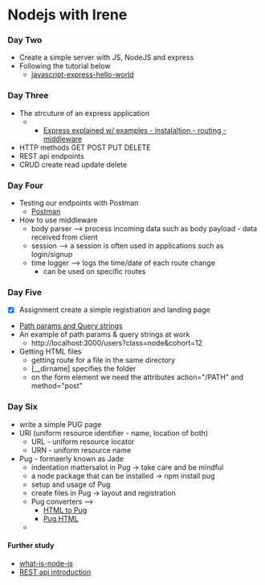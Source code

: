 # Nodejs with Irene
### Day Two
- Create a simple server with JS, NodeJS and express
- Following the tutorial below
  - [javascript-express-hello-world](https://wsvincent.com/javascript-express-hello-world/)

### Day Three
- The strcuture of an express application 
  -   - [Express explained w/ examples - instalaltion - routing - middleware ](https://www.freecodecamp.org/news/express-explained-with-examples-installation-routing-middleware-and-more/)
- HTTP methods GET POST PUT DELETE
- REST api endpoints
- CRUD create read update delete
### Day Four
- Testing our endpoints with Postman
  - [Postman](https://www.postman.com/downloads/)
- How to use middleware
  - body parser --> process incoming data such as body payload - data received from client
  - session --> a session is often used in applications such as login/signup
  - time logger --> logs the time/date of each route change
    - can be used on specific routes

### Day Five
- [x] Assignment create a simple registration and landing page 
- [Path params and Query strings](https://faun.pub/a-quick-look-into-path-parameters-and-query-strings-6e839110f9b)
- An example of path params & query strings at work
  - http://localhost:3000/users?class=node&cohort=12 
- Getting HTML files 
  - getting route for a file in the same directory
  - [__dirname] specifies the folder
  - on the form element we need the attributes action="/PATH" and method="post"

### Day Six
- write a simple PUG page
- URI (uniform resource identifier - name, location of both)
  - URL - uniform resource locator 
  - URN - uniform resource name
- Pug - formaerly known as Jade
  - indentation mattersalot in Pug -> take care and be mindful
  - a node package that can be installed -> npm install pug
  - setup and usage of Pug
  - create files in Pug -> layout and registration
  - Pug converters --> 
    - [HTML to Pug](https://html-to-pug.com/)
    - [Pug HTML](https://pughtml.com/)
  - 

#### Further study
  - [what-is-node-js](https://kinsta.com/knowledgebase/what-is-node-js/#:~:text=a%20word%3A%20no.-,Node)
  - [REST api introduction](https://www.geeksforgeeks.org/rest-api-introduction/)